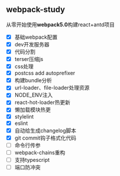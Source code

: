 ## webpack-study

从零开始使用**webpack5.0**构建react+antd项目

- [x] 基础webpack配置
- [x] dev开发服务器
- [x] 代码分割
- [x] terser压缩js
- [x] css处理
- [x] postcss add autoprefixer
- [x] 构建bundle分析
- [x] url-loader、file-loader处理资源
- [x] NODE_ENV注入
- [x] react-hot-loader热更新
- [x] 懒加载模块热更
- [x] stylelint
- [x] eslint
- [x] 自动给生成changelog脚本
- [x] git commit钩子格式化代码
- [ ] 命令行传参
- [ ] webpack-chains重构
- [ ] 支持typescript
- [ ] 端口防冲突
